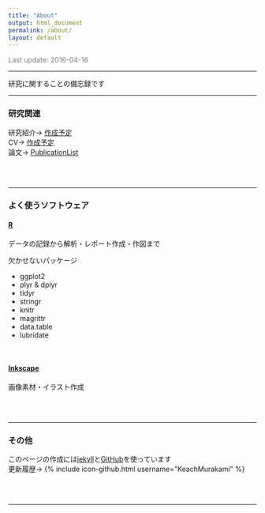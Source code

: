 ```yaml
---
title: "About"
output: html_document
permalink: /about/
layout: default
---
```


<FONT color="grey">Last update: 2016-04-16  </FONT><br>

-----

研究に関することの備忘録です  

-----

### 研究関連
研究紹介→ [作成予定](https://keachmurakami.github.io/)  
CV→ [作成予定](https://keachmurakami.github.io/)  
論文→ [PublicationList](https://keachmurakami.github.io/publication_list/)  

<br>
<br>

-----

### よく使うソフトウェア  

#### [R](https://www.r-project.org/)
データの記録から解析・レポート作成・作図まで  

欠かせないパッケージ  
<ul>
  <li>ggplot2</li>
  <li>plyr & dplyr</li>
  <li>tidyr</li>
  <li>stringr</li>
  <li>knitr</li>
  <li>magrittr</li>
  <li>data.table</li>
  <li>lubridate</li>
</ul>  

<br>

#### [Inkscape](https://inkscape.org/ja/)
画像素材・イラスト作成

<br>
<br>

-----

### その他  
このページの作成には[jekyll](https://jekyllrb.com)と[GitHub](https://github.com/)を使っています  
更新履歴→ {% include icon-github.html username="KeachMurakami" %}  

<br>
<br>

-----
